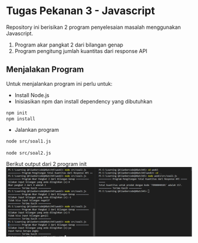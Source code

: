 # Tugas Pekanan 3 - Javascript

Repository ini berisikan 2 program penyelesaian masalah menggunakan Javascript.
1. Program akar pangkat 2 dari bilangan genap
2. Program pengitung jumlah kuantitas dari response API

## Menjalakan Program
Untuk menjalankan program ini perlu untuk:
- Install Node.js
- Inisiasikan npm dan install dependency yang dibutuhkan
```
npm init
npm install
```
- Jalankan program
```
node src/soal1.js

node src/soal2.js 

```

Berikut output dari 2 program init
![output][output]

[output]: aset/output.png